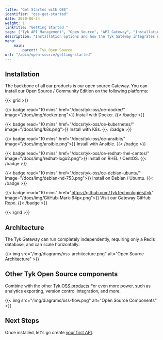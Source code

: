 ```yaml
---
title: "Get Started with OSS"
identifier: "oss-get-started"
date: 2020-06-24
weight: 1
linkTitle: "Getting Started "
tags: ["Tyk API Management", "Open Source", "API Gateway", "Installation"]
description: "Installation options and how the Tyk Gateway integrates with the rest of the Tyk stack"
menu:
    main:
        parent: Tyk Open Source
url: "/apim/open-source/getting-started"
---
```


## Installation

The backbone of all our products is our open source Gateway. You can install our Open Source / Community Edition on the following platforms:

{{< grid >}}

{{< badge read="10 mins" href="/docs/tyk-oss/ce-docker/" image="/docs/img/docker.png">}}
Install with Docker. 
{{< /badge >}}

{{< badge read="10 mins" href="/docs/tyk-oss/ce-kubernetes/" image="/docs/img/k8s.png">}}
Install with K8s. 
{{< /badge >}}

{{< badge read="10 mins" href="/docs/tyk-oss/ce-ansible/" image="/docs/img/ansible.png">}}
Install with Ansible. 
{{< /badge >}}

{{< badge read="10 mins" href="/docs/tyk-oss/ce-redhat-rhel-centos/" image="/docs/img/redhat-logo2.png">}}
Install on RHEL / CentOS. 
{{< /badge >}}

{{< badge read="10 mins" href="/docs/tyk-oss/ce-debian-ubuntu/" image="/docs/img/debian-nd-753.png">}}
Install on Debian / Ubuntu. 
{{< /badge >}}

{{< badge read="10 mins" href="https://github.com/TykTechnologies/tyk" image="/docs/img/GitHub-Mark-64px.png">}}
Visit our Gateway GitHub Repo. 
{{< /badge >}}

{{< /grid >}}


## Architecture

The Tyk Gateway can run completely independently, requiring only a Redis database, and can scale horizontally:

{{< img src="/img/diagrams/oss-architecture.png" alt="Open Source Architecture" >}}




## Other Tyk Open Source components

Combine with the other [Tyk OSS products](/docs/tyk-stack) For even more power, such as analytics exporting, version control integration, and more.

{{< img src="/img/diagrams/oss-flow.png" alt="Open Source Components" >}}


## Next Steps

Once installed, let's go create [your first API](/docs/getting-started/create-api/).

